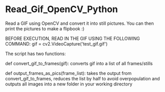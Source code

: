 # Read_Gif_OpenCV_Python
Read a GIF using OpenCV and convert it into still pictures. You can then print the pictures to make a flipbook :) 

BEFORE EXECUTION, READ IN THE GIF USING THE FOLLOWING COMMAND:
gif = cv2.VideoCapture('test_gif.gif')

The script has two functions:

def convert_gif_to_frames(gif): converts gif into a list of all frames/stills 

def output_frames_as_pics(frame_list): takes the output from convert_gif_to_frames, reduces the list by half to avoid overpopulation and outputs all images into a new folder in your working directory
